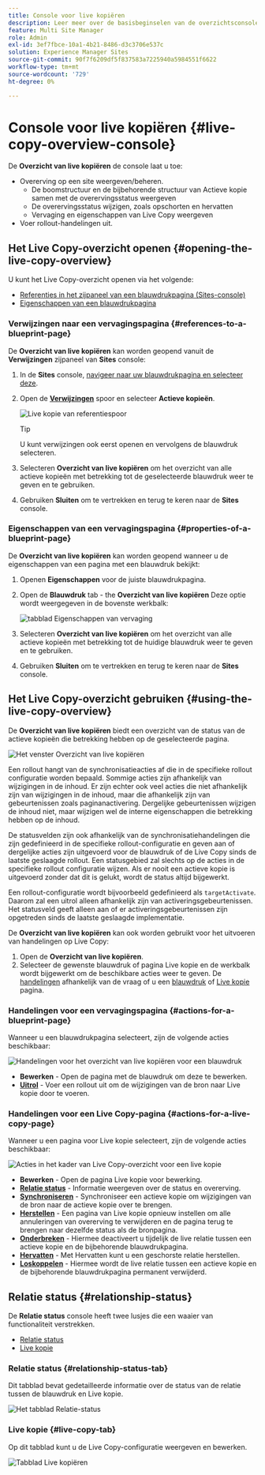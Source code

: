```yaml
---
title: Console voor live kopiëren
description: Leer meer over de basisbeginselen van de overzichtsconsole van Live Copy om snel inzicht te krijgen in de status van uw actieve kopieën om inhoud te synchroniseren.
feature: Multi Site Manager
role: Admin
exl-id: 3ef7fbce-10a1-4b21-8486-d3c3706e537c
solution: Experience Manager Sites
source-git-commit: 90f7f6209df5f837583a7225940a5984551f6622
workflow-type: tm+mt
source-wordcount: '729'
ht-degree: 0%

---
```


# Console voor live kopiëren {#live-copy-overview-console}

De **Overzicht van live kopiëren** de console laat u toe:

* Overerving op een site weergeven/beheren.
   * De boomstructuur en de bijbehorende structuur van Actieve kopie samen met de overervingsstatus weergeven
   * De overervingsstatus wijzigen, zoals opschorten en hervatten
   * Vervaging en eigenschappen van Live Copy weergeven
* Voer rollout-handelingen uit.

## Het Live Copy-overzicht openen {#opening-the-live-copy-overview}

U kunt het Live Copy-overzicht openen via het volgende:

* [Referenties in het zijpaneel van een blauwdrukpagina (Sites-console)](#opening-live-copy-overview-references-for-a-blueprint-page)
* [Eigenschappen van een blauwdrukpagina](#opening-live-copy-overview-properties-of-a-blueprint-page)

### Verwijzingen naar een vervagingspagina {#references-to-a-blueprint-page}

De **Overzicht van live kopiëren** kan worden geopend vanuit de **Verwijzingen** zijpaneel van **Sites** console:

1. In de **Sites** console, [navigeer naar uw blauwdrukpagina en selecteer deze](/help/sites-cloud/authoring/basic-handling.md#viewing-and-selecting-resources).
1. Open de **[Verwijzingen](/help/sites-cloud/authoring/basic-handling.md#references)** spoor en selecteer **Actieve kopieën**.

   ![Live kopie van referentiespoor](../assets/live-copy-references.png)

   >[!TIP]
   >
   >U kunt verwijzingen ook eerst openen en vervolgens de blauwdruk selecteren.

1. Selecteren **Overzicht van live kopiëren** om het overzicht van alle actieve kopieën met betrekking tot de geselecteerde blauwdruk weer te geven en te gebruiken.
1. Gebruiken **Sluiten** om te vertrekken en terug te keren naar de **Sites** console.

### Eigenschappen van een vervagingspagina {#properties-of-a-blueprint-page}

De **Overzicht van live kopiëren** kan worden geopend wanneer u de eigenschappen van een pagina met een blauwdruk bekijkt:

1. Openen **Eigenschappen** voor de juiste blauwdrukpagina.
1. Open de **Blauwdruk** tab - the **Overzicht van live kopiëren** Deze optie wordt weergegeven in de bovenste werkbalk:

   ![tabblad Eigenschappen van vervaging](../assets/live-copy-blueprint-tab.png)

1. Selecteren **Overzicht van live kopiëren** om het overzicht van alle actieve kopieën met betrekking tot de huidige blauwdruk weer te geven en te gebruiken.

1. Gebruiken **Sluiten** om te vertrekken en terug te keren naar de **Sites** console.

## Het Live Copy-overzicht gebruiken {#using-the-live-copy-overview}

De **Overzicht van live kopiëren** biedt een overzicht van de status van de actieve kopieën die betrekking hebben op de geselecteerde pagina.

![Het venster Overzicht van live kopiëren](../assets/live-copy-overview.png)

Een rollout hangt van de synchronisatieacties af die in de specifieke rollout configuratie worden bepaald. Sommige acties zijn afhankelijk van wijzigingen in de inhoud. Er zijn echter ook veel acties die niet afhankelijk zijn van wijzigingen in de inhoud, maar die afhankelijk zijn van gebeurtenissen zoals paginanactivering. Dergelijke gebeurtenissen wijzigen de inhoud niet, maar wijzigen wel de interne eigenschappen die betrekking hebben op de inhoud.

De statusvelden zijn ook afhankelijk van de synchronisatiehandelingen die zijn gedefinieerd in de specifieke rollout-configuratie en geven aan of dergelijke acties zijn uitgevoerd voor de blauwdruk of de Live Copy sinds de laatste geslaagde rollout. Een statusgebied zal slechts op de acties in de specifieke rollout configuratie wijzen. Als er nooit een actieve kopie is uitgevoerd zonder dat dit is gelukt, wordt de status altijd bijgewerkt.

Een rollout-configuratie wordt bijvoorbeeld gedefinieerd als `targetActivate`. Daarom zal een uitrol alleen afhankelijk zijn van activeringsgebeurtenissen. Het statusveld geeft alleen aan of er activeringsgebeurtenissen zijn opgetreden sinds de laatste geslaagde implementatie.

De **Overzicht van live kopiëren** kan ook worden gebruikt voor het uitvoeren van handelingen op Live Copy:

1. Open de **Overzicht van live kopiëren**.
1. Selecteer de gewenste blauwdruk of pagina Live kopie en de werkbalk wordt bijgewerkt om de beschikbare acties weer te geven. De [handelingen](overview.md#terms-used) afhankelijk van de vraag of u een [blauwdruk](#actions-for-a-blueprint-page) of [Live kopie](#actions-for-a-live-copy-page) pagina.

### Handelingen voor een vervagingspagina {#actions-for-a-blueprint-page}

Wanneer u een blauwdrukpagina selecteert, zijn de volgende acties beschikbaar:

![Handelingen voor het overzicht van live kopiëren voor een blauwdruk](../assets/live-copy-overview-actions-blueprint.png)

* **Bewerken** - Open de pagina met de blauwdruk om deze te bewerken.
* **[Uitrol](overview.md#rollout-and-synchronize)** - Voer een rollout uit om de wijzigingen van de bron naar Live kopie door te voeren.

### Handelingen voor een Live Copy-pagina {#actions-for-a-live-copy-page}

Wanneer u een pagina voor Live kopie selecteert, zijn de volgende acties beschikbaar:

![Acties in het kader van Live Copy-overzicht voor een live kopie](../assets/live-copy-overview-actions.png)

* **Bewerken** - Open de pagina Live kopie voor bewerking.
* **[Relatie status](#relationship-status)** - Informatie weergeven over de status en overerving.
* **[Synchroniseren](overview.md#rollout-and-synchronize)** - Synchroniseer een actieve kopie om wijzigingen van de bron naar de actieve kopie over te brengen.
* **[Herstellen](creating-live-copies.md#resetting-a-live-copy-page)** - Een pagina van Live kopie opnieuw instellen om alle annuleringen van overerving te verwijderen en de pagina terug te brengen naar dezelfde status als de bronpagina.
* **[Onderbreken](overview.md#suspending-and-cancelling-inheritance-and-synchronization)** - Hiermee deactiveert u tijdelijk de live relatie tussen een actieve kopie en de bijbehorende blauwdrukpagina.
* **[Hervatten](creating-live-copies.md#resuming-inheritance-for-a-page)** - Met Hervatten kunt u een geschorste relatie herstellen.
* **[Loskoppelen](overview.md#detaching-a-live-copy)** - Hiermee wordt de live relatie tussen een actieve kopie en de bijbehorende blauwdrukpagina permanent verwijderd.

## Relatie status {#relationship-status}

De **Relatie status** console heeft twee lusjes die een waaier van functionaliteit verstrekken.

* [Relatie status](#relationship-status-tab)
* [Live kopie](#live-copy-tab)

### Relatie status {#relationship-status-tab}

Dit tabblad bevat gedetailleerde informatie over de status van de relatie tussen de blauwdruk en Live kopie.

![Het tabblad Relatie-status](../assets/live-copy-relationship-status.png)

### Live kopie {#live-copy-tab}

Op dit tabblad kunt u de Live Copy-configuratie weergeven en bewerken.

![Tabblad Live kopiëren](../assets/live-copy-relationship-status-live-copy.png)
